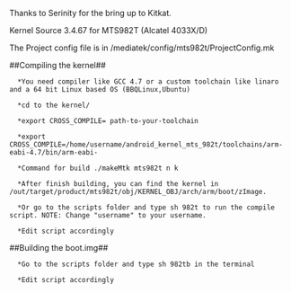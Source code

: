 Thanks to Serinity for the bring up to Kitkat.

Kernel Source 3.4.67 for MTS982T (Alcatel 4033X/D)


The Project config file is in /mediatek/config/mts982t/ProjectConfig.mk

##Compiling the kernel##

      *You need compiler like GCC 4.7 or a custom toolchain like linaro and a 64 bit Linux based OS (BBQLinux,Ubuntu)
      
      *cd to the kernel/
      
      *export CROSS_COMPILE= path-to-your-toolchain
      
      *export CROSS_COMPILE=/home/username/android_kernel_mts_982t/toolchains/arm-eabi-4.7/bin/arm-eabi-

      *Command for build ./makeMtk mts982t n k

      *After finish building, you can find the kernel in /out/target/product/mts982t/obj/KERNEL_OBJ/arch/arm/boot/zImage.
      
      *Or go to the scripts folder and type sh 982t to run the compile script. NOTE: Change "username" to your username.
      
      *Edit script accordingly


 
##Building the boot.img##

 
      
      *Go to the scripts folder and type sh 982tb in the terminal
      
      *Edit script accordingly
